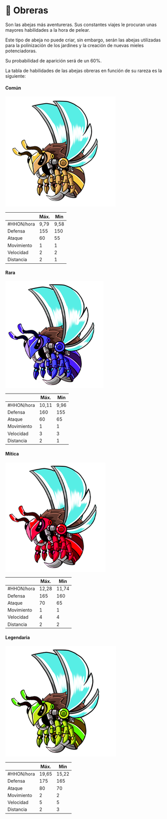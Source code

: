 # 👷 Obreras

Son las abejas más aventureras. Sus constantes viajes le procuran unas mayores habilidades a la hora de pelear.

Este tipo de abeja no puede criar, sin embargo, serán las abejas utilizadas para la polinización de los jardines y la creación de nuevas mieles potenciadoras.

Su probabilidad de aparición será de un 60%.

La tabla de habilidades de las abejas obreras en función de su rareza es la siguiente:

#### Común

![](<../../../.gitbook/assets/image (27).png>)

|            | Máx. | Min  |
| ---------- | ---- | ---- |
| #HHON/hora | 9,79 | 9,58 |
| Defensa    | 155  | 150  |
| Ataque     | 60   | 55   |
| Movimiento | 1    | 1    |
| Velocidad  | 2    | 2    |
| Distancia  | 2    | 1    |

#### Rara

![](<../../../.gitbook/assets/image (59).png>)

|            | Máx.  | Min  |
| ---------- | ----- | ---- |
| #HHON/hora | 10,11 | 9,96 |
| Defensa    | 160   | 155  |
| Ataque     | 60    | 65   |
| Movimiento | 1     | 1    |
| Velocidad  | 3     | 3    |
| Distancia  | 2     | 1    |

#### Mítica

![](<../../../.gitbook/assets/image (50).png>)

|            | Máx.  | Min   |
| ---------- | ----- | ----- |
| #HHON/hora | 12,28 | 11,74 |
| Defensa    | 165   | 160   |
| Ataque     | 70    | 65    |
| Movimiento | 1     | 1     |
| Velocidad  | 4     | 4     |
| Distancia  | 2     | 2     |

#### Legendaria

![](<../../../.gitbook/assets/image (45).png>)

|            | Máx.  | Min   |
| ---------- | ----- | ----- |
| #HHON/hora | 19,65 | 15,22 |
| Defensa    | 175   | 165   |
| Ataque     | 80    | 70    |
| Movimiento | 2     | 2     |
| Velocidad  | 5     | 5     |
| Distancia  | 2     | 3     |
